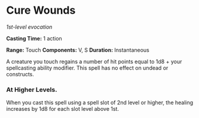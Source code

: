 # Cure Wounds
_1st-level evocation_

__Casting Time:__ 1 action

__Range:__ Touch
__Components:__ V, S
__Duration:__ Instantaneous

   A creature you touch regains a number of hit points equal to 1d8 + your spellcasting ability modifier. This spell has no effect on undead or constructs.

### At Higher Levels. 
   When you cast this spell using a spell slot of 2nd level or higher, the healing increases by 1d8 for each slot level above 1st.